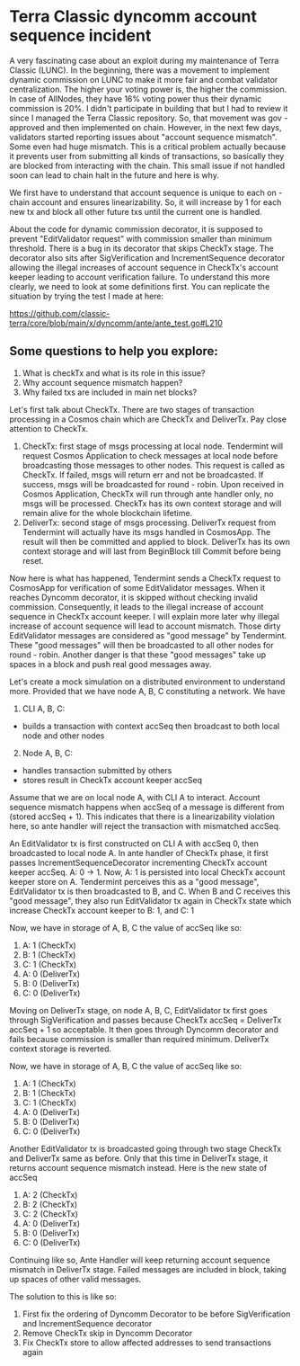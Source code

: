# Terra Classic dyncomm account sequence incident

A very fascinating case about an exploit during my maintenance of Terra Classic (LUNC). In the beginning, there was a movement to implement dynamic commission on LUNC to make it more fair and combat validator centralization. The higher your voting power is, the higher the commission. In case of AllNodes, they have 16% voting power thus their dynamic commission is 20%. I didn't participate in building that but I had to review it since I managed the Terra Classic repository. So, that movement was gov - approved and then implemented on chain. However, in the next few days, validators started reporting issues about "account sequence mismatch". Some even had huge mismatch. This is a critical problem actually because it prevents user from submitting all kinds of transactions, so basically they are blocked from interacting with the chain. This small issue if not handled soon can lead to chain halt in the future and here is why.

We first have to understand that account sequence is unique to each on - chain account and ensures linearizability. So, it will increase by 1 for each new tx and block all other future txs until the current one is handled. 

About the code for dynamic commission decorator, it is supposed to prevent "EditValidator request" with commission smaller than minimum threshold. There is a bug in its decorator that skips CheckTx stage. The decorator also sits after SigVerification and IncrementSequence decorator allowing the illegal increases of account sequence in CheckTx's account keeper leading to account verification failure. To understand this more clearly, we need to look at some definitions first. You can replicate the situation by trying the test I made at here:

https://github.com/classic-terra/core/blob/main/x/dyncomm/ante/ante_test.go#L210

## Some questions to help you explore:
1. What is checkTx and what is its role in this issue?
2. Why account sequence mismatch happen?
3. Why failed txs are included in main net blocks?

Let's first talk about CheckTx. There are two stages of transaction processing in a Cosmos chain which are CheckTx and DeliverTx. Pay close attention to CheckTx.
1. CheckTx: first stage of msgs processing at local node. Tendermint will request Cosmos Application to check messages at local node before broadcasting those messages to other nodes. This request is called as CheckTx. If failed, msgs will return err and not be broadcasted. If success, msgs will be broadcasted for round - robin. Upon received in Cosmos Application, CheckTx will run through ante handler only, no msgs will be processed. CheckTx has its own context storage and will remain alive for the whole blockchain lifetime.
2. DeliverTx: second stage of msgs processing. DeliverTx request from Tendermint will actually have its msgs handled in CosmosApp. The result will then be committed and  applied to block. DeliverTx has its own context storage and will last from BeginBlock till Commit before being reset.

Now here is what has happened, Tendermint sends a CheckTx request to CosmosApp for verification of some EditValidator messages. When it reaches Dyncomm decorator, it is skipped without checking invalid commission. Consequently, it leads to the illegal increase of account sequence in CheckTx account keeper. I will explain more later why illegal increase of account sequence will lead to account mismatch. Those dirty EditValidator messages are considered as "good message" by Tendermint. These "good messages" will then be broadcasted to all other nodes for round - robin. Another danger is that these "good messages" take up spaces in a block and push real good messages away. 

Let's create a mock simulation on a distributed environment to understand more. Provided that we have node A, B, C constituting a network. We have
1. CLI A, B, C:
* builds a transaction with context accSeq then broadcast to both local node and other nodes
2. Node A, B, C:
* handles transaction submitted by others
* stores result in CheckTx account keeper accSeq

Assume that we are on local node A, with CLI A to interact. Account sequence mismatch happens when accSeq of a message is different from (stored accSeq + 1). This indicates that there is a linearizability violation here, so ante handler will reject the transaction with mismatched accSeq.

An EditValidator tx is first constructed on CLI A with accSeq 0, then broadcasted to local node A. In ante handler of CheckTx phase, it first passes IncrementSequenceDecorator incrementing CheckTx account keeper accSeq. A: 0 -> 1. Now, A: 1 is persisted into local CheckTx account keeper store on A. Tendermint perceives this as a "good message", EditValidator tx is then broadcasted to B, and C. When B and C receives this "good message", they also run EditValidator tx again in CheckTx state which increase CheckTx account keeper to B: 1, and C: 1

Now, we have in storage of A, B, C the value of accSeq like so:
1. A: 1 (CheckTx)
2. B: 1 (CheckTx)
3. C: 1 (CheckTx)
4. A: 0 (DeliverTx)
5. B: 0 (DeliverTx)
6. C: 0 (DeliverTx)

Moving on DeliverTx stage, on node A, B, C, EditValidator tx first goes through SigVerification and passes because CheckTx accSeq = DeliverTx accSeq + 1 so acceptable. It then goes through Dyncomm decorator and fails because commission is smaller than required minimum. DeliverTx context storage is reverted.

Now, we have in storage of A, B, C the value of accSeq like so:
1. A: 1 (CheckTx)
2. B: 1 (CheckTx)
3. C: 1 (CheckTx)
4. A: 0 (DeliverTx)
5. B: 0 (DeliverTx)
6. C: 0 (DeliverTx)

Another EditValidator tx is broadcasted going through two stage CheckTx and DeliverTx same as before. Only that this time in DeliverTx stage, it returns account sequence mismatch instead. Here is the new state of accSeq
1. A: 2 (CheckTx)
2. B: 2 (CheckTx)
3. C: 2 (CheckTx)
4. A: 0 (DeliverTx)
5. B: 0 (DeliverTx)
6. C: 0 (DeliverTx)

Continuing like so, Ante Handler will keep returning account sequence mismatch in DeliverTx stage. Failed messages are included in block, taking up spaces of other valid messages.

The solution to this is like so:
1. First fix the ordering of Dyncomm Decorator to be before SigVerification and IncrementSequence decorator
2. Remove CheckTx skip in Dyncomm Decorator
3. Fix CheckTx store to allow affected addresses to send transactions again